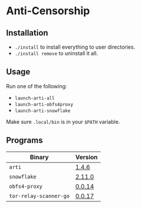 # Anti-Censorship

## Installation

- `./install` to install everything to user directories.
- `./install remove` to uninstall it all.

## Usage

Run one of the following:

- `launch-arti-all`
- `launch-arti-obfs4proxy`
- `launch-arti-snowflake`

Make sure `.local/bin` is in your `$PATH` variable.

## Programs

| Binary | Version |
| --- | --- |
| `arti` | [1.4.6](https://gitlab.torproject.org/tpo/core/arti/-/tags/arti-v1.4.6) |
| `snowflake` | [2.11.0](https://gitlab.torproject.org/tpo/anti-censorship/pluggable-transports/snowflake/-/releases/v2.11.0) |
| `obfs4-proxy` | [0.0.14](https://ftp.debian.org/debian/pool/main/o/obfs4proxy/) |
| `tor-relay-scanner-go` | [0.0.17](https://github.com/juev/tor-relay-scanner-go/releases/tag/v0.0.17) |
